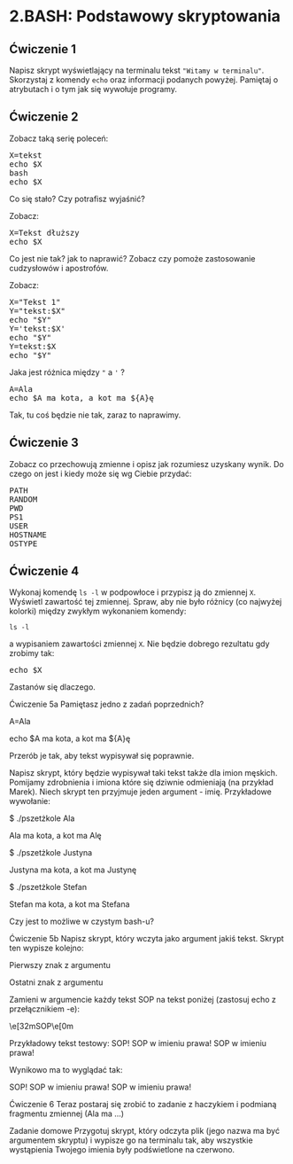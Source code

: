 # 2.BASH: Podstawowy skryptowania

## Ćwiczenie 1
Napisz skrypt wyświetlający na terminalu tekst `"Witamy w terminalu"`. Skorzystaj z komendy `echo` oraz informacji podanych powyżej. Pamiętaj o atrybutach i o tym jak się wywołuje programy.

## Ćwiczenie 2
Zobacz taką serię poleceń:
<pre>
X=tekst
echo $X
bash
echo $X
</pre>
Co się stało? Czy potrafisz wyjaśnić?

Zobacz:
<pre>
X=Tekst dłuższy
echo $X
</pre>
Co jest nie tak? jak to naprawić? Zobacz czy pomoże zastosowanie cudzysłowów i apostrofów.

Zobacz:
<pre>
X="Tekst 1"
Y="tekst:$X"
echo "$Y"
Y='tekst:$X'
echo "$Y"
Y=tekst:$X
echo "$Y"
</pre>
Jaka jest różnica między `"` a `'` ?
<pre>
A=Ala
echo $A ma kota, a kot ma ${A}ę
</pre>
Tak, tu coś będzie nie tak, zaraz to naprawimy.

## Ćwiczenie 3
Zobacz co przechowują zmienne i opisz jak rozumiesz uzyskany wynik. Do czego on jest i kiedy może się wg Ciebie przydać:
<pre>
PATH
RANDOM
PWD
PS1
USER
HOSTNAME
OSTYPE
</pre>

## Ćwiczenie 4
Wykonaj komendę `ls -l` w podpowłoce i przypisz ją do zmiennej `X`.
Wyświetl zawartość tej zmiennej.
Spraw, aby nie było różnicy (co najwyżej kolorki) między zwykłym wykonaniem komendy:

`ls -l`

a wypisaniem zawartości zmiennej `X`. Nie będzie dobrego rezultatu gdy zrobimy tak:

<pre>echo $X</pre>

Zastanów się dlaczego.

Ćwiczenie 5a
Pamiętasz jedno z zadań poprzednich?

A=Ala

echo $A ma kota, a kot ma ${A}ę

Przerób je tak, aby tekst wypisywał się poprawnie.

Napisz skrypt, który będzie wypisywał taki tekst także dla imion męskich. Pomijamy zdrobnienia i imiona które się dziwnie odmieniają (na przykład Marek). Niech skrypt ten przyjmuje jeden argument - imię. Przykładowe wywołanie:

$ ./pszetżkole Ala

Ala ma kota, a kot ma Alę

$ ./pszetżkole Justyna

Justyna ma kota, a kot ma Justynę

$ ./pszetżkole Stefan

Stefan ma kota, a kot ma Stefana

Czy jest to możliwe w czystym bash-u?

Ćwiczenie 5b
Napisz skrypt, który wczyta jako argument jakiś tekst. Skrypt ten wypisze kolejno:

Pierwszy znak z argumentu

Ostatni znak z argumentu

Zamieni w argumencie każdy tekst SOP na tekst poniżej (zastosuj echo z przełącznikiem -e):

\e[32mSOP\e[0m

Przykładowy tekst testowy:
SOP! SOP w imieniu prawa! SOP w imieniu prawa!

Wynikowo ma to wyglądać tak:

SOP! SOP w imieniu prawa! SOP w imieniu prawa!

Ćwiczenie 6
Teraz postaraj się zrobić to zadanie z haczykiem i podmianą fragmentu zmiennej (Ala ma ...)


Zadanie domowe
Przygotuj skrypt, który odczyta plik (jego nazwa ma być argumentem skryptu) i wypisze go na terminalu tak, aby wszystkie wystąpienia Twojego imienia były podświetlone na czerwono. 
